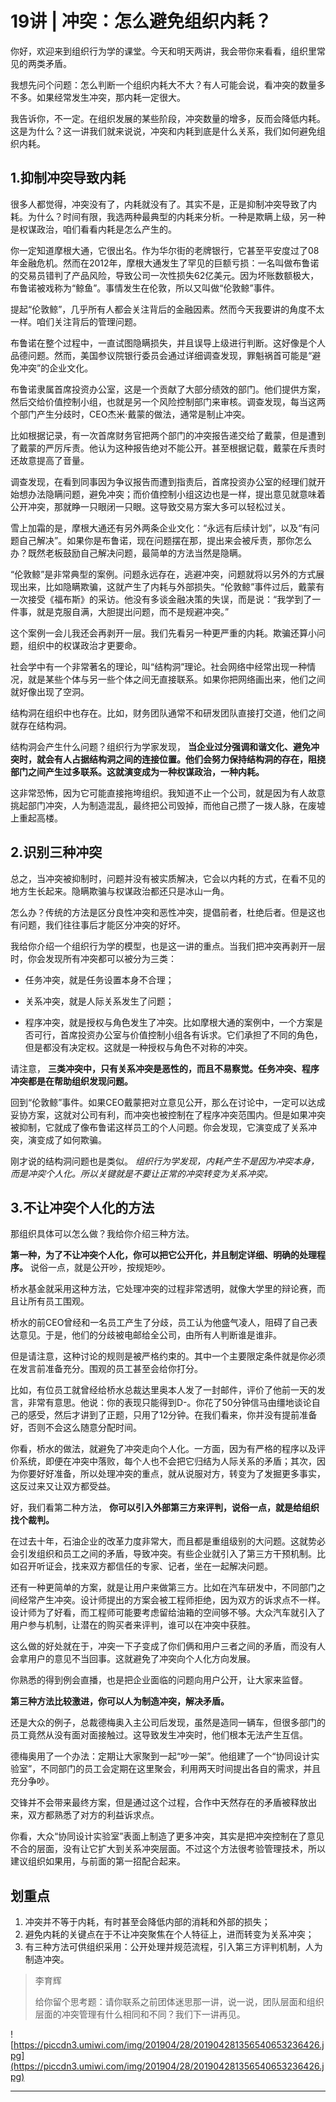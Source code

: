 # 19讲 | 冲突：怎么避免组织内耗？

你好，欢迎来到组织行为学的课堂。今天和明天两讲，我会带你来看看，组织里常见的两类矛盾。

我想先问个问题：怎么判断一个组织内耗大不大？有人可能会说，看冲突的数量多不多。如果经常发生冲突，那内耗一定很大。

我告诉你，不一定。在组织发展的某些阶段，冲突数量的增多，反而会降低内耗。这是为什么？这一讲我们就来说说，冲突和内耗到底是什么关系，我们如何避免组织内耗。

## 1.抑制冲突导致内耗

很多人都觉得，冲突没有了，内耗就没有了。其实不是，正是抑制冲突导致了内耗。为什么？时间有限，我选两种最典型的内耗来分析。一种是欺瞒上级，另一种是权谋政治，咱们看看内耗是怎么产生的。

你一定知道摩根大通，它很出名。作为华尔街的老牌银行，它甚至平安度过了08年金融危机。然而在2012年，摩根大通发生了罕见的巨额亏损：一名叫做布鲁诺的交易员错判了产品风险，导致公司一次性损失62亿美元。因为坏账数额极大，布鲁诺被戏称为“鲸鱼”。事情发生在伦敦，所以又叫做“伦敦鲸”事件。

提起“伦敦鲸”，几乎所有人都会关注背后的金融因素。然而今天我要讲的角度不太一样。咱们关注背后的管理问题。

布鲁诺在整个过程中，一直试图隐瞒损失，并且误导上级进行判断。这好像是个人品德问题。然而，美国参议院银行委员会通过详细调查发现，罪魁祸首可能是“避免冲突”的企业文化。

布鲁诺隶属首席投资办公室，这是一个贡献了大部分绩效的部门。他们提供方案，然后交给价值控制小组，也就是另一个风险控制部门来审核。调查发现，每当这两个部门产生分歧时，CEO杰米·戴蒙的做法，通常是制止冲突。

比如根据记录，有一次首席财务官把两个部门的冲突报告递交给了戴蒙，但是遭到了戴蒙的严厉斥责。他认为这种报告绝对不能公开。甚至根据记载，戴蒙在斥责时还故意提高了音量。

调查发现，在看到同事因为争议报告而遭到指责后，首席投资办公室的经理们就开始想办法隐瞒问题，避免冲突；而价值控制小组这边也是一样，提出意见就意味着公开冲突，那就睁一只眼闭一只眼。这导致交易方案大多可以轻松过关。

雪上加霜的是，摩根大通还有另外两条企业文化：“永远有后续计划”，以及“有问题自己解决”。如果你是布鲁诺，现在问题摆在那，提出来会被斥责，那你怎么办？既然老板鼓励自己解决问题，最简单的方法当然是隐瞒。

“伦敦鲸”是非常典型的案例。问题永远存在，逃避冲突，问题就将以另外的方式展现出来，比如隐瞒欺骗，这就产生了内耗与外部损失。“伦敦鲸”事件过后，戴蒙有一次接受《福布斯》的采访。他没有多谈金融决策的失误，而是说：“我学到了一件事，就是克服自满，大胆提出问题，而不是规避冲突。”

这个案例一会儿我还会再剥开一层。我们先看另一种更严重的内耗。欺骗还算小问题，组织中的权谋政治才更要命。

社会学中有一个非常著名的理论，叫“结构洞”理论。社会网络中经常出现一种情况，就是某些个体与另一些个体之间无直接联系。如果你把网络画出来，他们之间就好像出现了空洞。

结构洞在组织中也存在。比如，财务团队通常不和研发团队直接打交道，他们之间就存在结构洞。

结构洞会产生什么问题？组织行为学家发现， **当企业过分强调和谐文化、避免冲突时，就会有人占据结构洞之间的连接位置。他们会努力保持结构洞的存在，阻挠部门之间产生过多联系。这就演变成为一种权谋政治，一种内耗。**

这非常恐怖，因为它可能直接拖垮组织。我知道不止一个公司，就是因为有人故意挑起部门冲突，人为制造混乱，最终把公司毁掉，而他自己攒了一拨人脉，在废墟上重起高楼。

## 2.识别三种冲突

总之，当冲突被抑制时，问题并没有被实质解决，它会以内耗的方式，在看不见的地方生长起来。隐瞒欺骗与权谋政治都还只是冰山一角。

怎么办？传统的方法是区分良性冲突和恶性冲突，提倡前者，杜绝后者。但是这也有问题，我们往往事后才能区分冲突的好坏。

我给你介绍一个组织行为学的模型，也是这一讲的重点。当我们把冲突再剥开一层时，你会发现所有冲突都可以被分为三类：

* 任务冲突，就是任务设置本身不合理；

* 关系冲突，就是人际关系发生了问题；

* 程序冲突，就是授权与角色发生了冲突。比如摩根大通的案例中，一个方案是否可行，首席投资办公室与价值控制小组各有诉求。它们承担了不同的角色，但是都没有决定权。这就是一种授权与角色不对称的冲突。

请注意， **三类冲突中，只有关系冲突是恶性的，而且不易察觉。任务冲突、程序冲突都是在帮助组织发现问题。**

回到“伦敦鲸”事件。如果CEO戴蒙把对立意见公开，那么在讨论中，一定可以达成妥协方案，这就对公司有利，而冲突也被控制在了程序冲突范围内。但是如果冲突被抑制，它就成了像布鲁诺这样员工的个人问题。你会发现，它演变成了关系冲突，演变成了如何欺骗。

刚才说的结构洞问题也是类似。 *组织行为学发现，内耗产生不是因为冲突本身，而是冲突个人化。所以关键就是不要让正常的冲突转变为关系冲突。*

## 3.不让冲突个人化的方法

那组织具体可以怎么做？我给你介绍三种方法。

 **第一种，为了不让冲突个人化，你可以把它公开化，并且制定详细、明确的处理程序。** 说俗一点，就是公开吵，按规矩吵。

桥水基金就采用这种方法，它处理冲突的过程非常透明，就像大学里的辩论赛，而且让所有员工围观。

桥水的前CEO曾经和一名员工产生了分歧，员工认为他盛气凌人，阻碍了自己表达意见。于是，他们的分歧被电邮给全公司，由所有人判断谁是谁非。

但是请注意，这种讨论的规则是被严格约束的。其中一个主要限定条件就是你必须在发言前准备充分。围观的员工甚至会给你打分。

比如，有位员工就曾经给桥水总裁达里奥本人发了一封邮件，评价了他前一天的发言，非常有意思。他说：你的表现只能得到D-。你花了50分钟信马由缰地谈论自己的感受，然后才讲到了正题，只用了12分钟。在我们看来，你并没有提前准备好，否则不会这么随意分配时间。

你看，桥水的做法，就避免了冲突走向个人化。一方面，因为有严格的程序以及评价系统，即便在冲突中落败，每个人也不会把它归结为人际关系的矛盾；其次，因为你要好好准备，所以处理冲突的重点，就从说服对方，转变为了发掘更多事实，这反过来又让双方都受益。

好，我们看第二种方法， **你可以引入外部第三方来评判，说俗一点，就是给组织找个裁判。**

在过去十年，石油企业的改革力度非常大，而且都是重组级别的大问题。这就势必会引发组织和员工之间的矛盾，导致冲突。有些企业就引入了第三方干预机制。比如召开听证会，找来双方都信任的专家、记者，坐在一起解决问题。

还有一种更简单的方案，就是让用户来做第三方。比如在汽车研发中，不同部门之间经常产生冲突。设计师提出的方案会被工程师拒绝，因为双方的诉求点不一样。设计师为了好看，而工程师可能要考虑留给油箱的空间够不够。大众汽车就引入了用户参与机制，让潜在的购买者来评判，谁可以在冲突中获胜。

这么做的好处就在于，冲突一下子变成了你们俩和用户三者之间的矛盾，而没有人会拿用户的意见不当回事。这就避免了冲突向个人化方向发展。

你熟悉的得到例会直播，也是把企业面临的问题向用户公开，让大家来监督。

 **第三种方法比较激进，你可以人为制造冲突，解决矛盾。**

还是大众的例子，总裁德梅奥入主公司后发现，虽然是造同一辆车，但很多部门的员工竟然从没有面对面接触过。这导致发生冲突时，他们根本无法产生互信。

德梅奥用了一个办法：定期让大家聚到一起“吵一架”。他组建了一个“协同设计实验室”，不同部门的员工会定期在这里聚会，利用两天时间提出各自的需求，并且充分争吵。

交锋并不会带来最终方案，但是通过这个过程，合作中天然存在的矛盾被释放出来，双方都熟悉了对方的利益诉求点。

你看，大众“协同设计实验室”表面上制造了更多冲突，其实是把冲突控制在了意见不合的层面，没有让它扩大到关系冲突层面。不过这个方法很考验管理技术，所以建议组织如果用，与前面的第一招配合起来。

## 划重点

1.	冲突并不等于内耗，有时甚至会降低内部的消耗和外部的损失；
2.	避免内耗的关键点在于不让冲突聚焦在个人特征上，进而转变为关系冲突；
3.	有三种方法可供组织采用：公开处理并规范流程，引入第三方评判机制，人为制造冲突。

> 李育辉
> 
> 给你留个思考题：请你联系之前团体迷思那一讲，说一说，团队层面和组织层面的冲突管理有什么相同和不同？我们下一讲再见。

![https://piccdn3.umiwi.com/img/201904/28/201904281356540653236426.jpg](https://piccdn3.umiwi.com/img/201904/28/201904281356540653236426.jpg)

---
